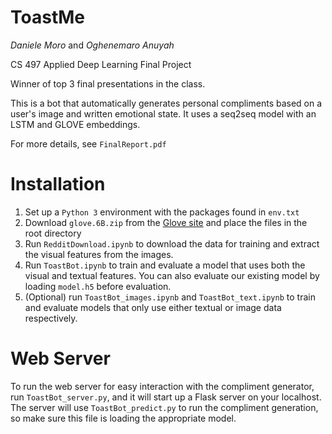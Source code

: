 # ToastMe
_Daniele Moro_ and _Oghenemaro Anuyah_

CS 497 Applied Deep Learning Final Project

Winner of top 3 final presentations in the class.

This is a bot that automatically generates personal compliments based on a user's image and written emotional state. It uses a seq2seq model with an LSTM and GLOVE embeddings.

For more details, see `FinalReport.pdf`

# Installation
1. Set up a `Python 3` environment with the packages found in `env.txt`
2. Download `glove.6B.zip` from the [Glove site](https://nlp.stanford.edu/projects/glove/) and place the files in the root directory
2. Run `RedditDownload.ipynb` to download the data for training and extract the visual features from the images.
3. Run `ToastBot.ipynb` to train and evaluate a model that uses both the visual and textual features. You can also evaluate our existing model by loading `model.h5` before evaluation.
4. (Optional) run `ToastBot_images.ipynb` and `ToastBot_text.ipynb` to train and evaluate models that only use either textual or image data respectively.

# Web Server
To run the web server for easy interaction with the compliment generator, run `ToastBot_server.py`, and it will start up a Flask server on your localhost. The server will use `ToastBot_predict.py` to run the compliment generation, so make sure this file is loading the appropriate model.
